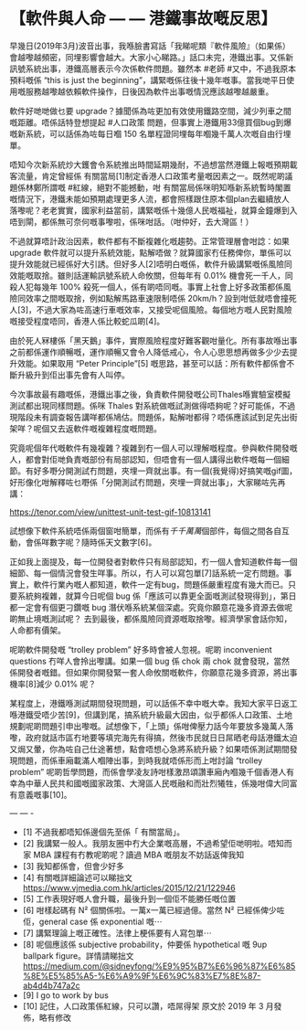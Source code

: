 # 【軟件與人命 — — 港鐵事故嘅反思】

早幾日(2019年3月)波音出事，我喺臉書寫話「我睇呢類『軟件風險』（如果係）會越嚟越頻密，同埋影響會越大。大家小心睇路。」話口未完，港鐵出事。又係新訊號系統出事，港鐵高層表示今次係軟件問題。雖然本 #老師 #又中，不過我原本預料嘅係 “this is just the beginning”，講緊嘅係往後十幾年嘅事。當我哋平日使用嘅服務越嚟越依賴軟件操作，日後因為軟件出事嘅情況應該越嚟越嚴重。

軟件好哋哋做乜要 upgrade？據聞係為咗更加有效使用鐵路空間，減少列車之間嘅距離。唔係話特登想提起 #人口政策 問題，但事實上港鐵用33億買個bug到爆嘅新系統，可以話係為咗每日嗰 150 名單程證同埋每年嗰幾千萬人次嘅自由行埋單。

唔知今次新系統炒大鑊會令系統推出時間延期幾耐，不過想當然港鐵上報嘅預期載客流量，肯定曾經係 有關當局[1]制定香港人口政策考量嘅因素之一。既然呢啲議題係林鄭所謂嘅 #紅線，絕對不能撼動，咁 有關當局係咪明知喺新系統暫時閣置嘅情況下，港鐵未能如預期處理更多人流，都會照樣跟住原本個plan去繼續放人落嚟呢？老老實實，國家利益當前，講緊嘅係十幾億人民嘅福祉，就算金鐘爆到入唔到閘，都係無可奈何嘅事嚟啦，係咪咁話。（咁仲好，去大灣區！）

不過就算唔計政治因素，軟件都有不斷複雜化嘅趨勢。正常管理層會咁諗：如果 upgrade 軟件就可以提升系統效能，點解唔做？就算國家冇任務俾你，單係可以提升效能就已經係好大引誘。但好多人[2]唔明白嘅係，軟件升級講緊嘅係風險同效能嘅取捨。雖則話運輸訊號系統人命攸關，但每年有 0.01% 機會死一千人，同殺人犯每幾年 100% 殺死一個人，係有啲唔同嘅。事實上社會上好多政策都係風險同效率之間嘅取捨，例如點解馬路車速限制唔係 20km/h？設到咁低就唔會撞死人[3]，不過大家為咗高速行車嘅效率，又接受呢個風險。每個地方嘅人民對風險嘅接受程度唔同，香港人係比較蛇瓜啲[4]。

由於死人冧樓係「黑天鵝」事件，實際風險程度好難客觀咁量化。所有事故喺出事之前都係運作順暢嘅，運作順暢又會令人降低戒心，令人心思思想再做多少少去提升效能。如果取用 “Peter Principle”[5] 嘅思路，甚至可以話：所有軟件都係會不斷升級升到佢出事先會有人叫停。

今次事故最有趣嘅係，港鐵出事之後，負責軟件開發嘅公司Thales喺實驗室模擬測試都出現同樣問題。係咪 Thales 對系統做嘅試測做得唔夠呢？好可能係，不過現階段未有調查報告講咩都係鳩估。問題係，點解咁都得？唔係應該試到足先出街架咩？呢個又去返軟件嘅複雜程度嘅問題。

究竟呢個年代嘅軟件有幾複雜？複雜到冇一個人可以理解嘅程度。參與軟件開發嘅人，都會對佢哋負責嘅部份有局部認知，但唔會有一個人講得出軟件嘅每一個細節。有好多嘢分開測試冇問題，夾埋一齊就出事。有一個(我覺得)好搞笑嘅gif圖，好形像化咁解釋咗乜嘢係「分開測試冇問題，夾埋一齊就出事」，大家睇咗先再講：

https://tenor.com/view/unittest-unit-test-gif-10813141

試想像下軟件系統唔係兩個窗咁簡單，而係有*千千萬萬*個部件，每個之間各自互動，會係咩數字呢？隨時係天文數字[6]。

正如我上面提及，每一位開發者對軟件只有局部認知，冇一個人會知道軟件每一個細節、每一個情況會發生咩事。所以，冇人可以寫包單[7]話系統一定冇問題。事實上，軟件行業內嘅人都知道，軟件一定有bug，問題係嚴重程度有幾大而已。只要系統夠複雜，就算今日呢個 bug 係「應該可以靠更全面嘅測試發現得到」，第日都一定會有個更刁鑽嘅 bug 潛伏喺系統某個深處。究竟你願意花幾多資源去做呢啲無止境嘅測試呢？ 去到最後，都係風險同資源嘅取捨嚟。經濟學家會話你知，人命都有價架。

呢啲軟件開發嘅 “trolley problem” 好多時會被人忽視。呢啲 inconvenient questions 冇咩人會拎出嚟講。如果一個 bug 係 chok 兩 chok 就會發現，當然係開發者嘅錯。但如果你開發緊一套人命攸關嘅軟件，你願意花幾多資源，將出事機率[8]減少 0.01% 呢？

某程度上，港鐵喺測試期間發現問題，可以話係不幸中嘅大幸。我知大家平日返工喺港鐵受唔少苦[9]，但講到尾，搞系統升級最大因由，似乎都係人口政策、土地規劃呢啲問題引申出嚟嘅。試想像下，「上頭」係咁俾壓力話今年要放多幾萬人落嚟，政府就話市區冇地要等填完海先有得搞，然後市民就日日屌晒老母話港鐵太迫又焗又暈，你為咗自己仕途著想，點會唔想心急將系統升級？如果唔係測試期間發現問題，而係車廂載滿人嗰陣出事，到時我就唔係形而上咁討論 “trolley problem” 呢啲哲學問題，而係會學凌友詩咁樣激昂頌讚車廂內嗰幾千個香港人有幸為中華人民共和國嘅國家政策、大灣區人民嘅融和而壯烈犧牲，係幾咁偉大同富有意義嘅事[10]。

— — -

- [1] 不過我都唔知係邊個先至係「 有關當局」。
- [2] 我講緊一般人。我朋友圈中冇大企業嘅高層，不過希望佢哋明啦。唔知而家 MBA 課程有冇教呢啲呢？讀過 MBA 嘅朋友不妨話返俾我知
- [3] 我知都係會，但會少好多
- [4] 有關嘅詳細論述可以睇拙文 https://www.vjmedia.com.hk/articles/2015/12/21/122946
- [5] 工作表現好嘅人會升職，最後升到一個佢不能勝任嘅位置
- [6] 咁樣起碼有 N² 個關係啦。一萬x一萬已經過億。當然 N² 已經係俾少咗佢，general case 係 exponential 嘅⋯
- [7] 講緊理論上嘅正確性。法律上梗係要有人寫包單⋯
- [8] 呢個應該係 subjective probability，仲要係 hypothetical 嘅 9up ballpark figure。詳情請睇拙文 https://medium.com/@sidneyfong/%E9%95%B7%E6%96%87%E6%85%8E%E5%85%A5-%E6%A9%9F%E6%9C%83%E7%8E%87-ab4d4b747a2c
- [9] I go to work by bus
- [10] 記住，人口政策係紅線，只可以讚，唔屌得架
原文於 2019 年 3 月發佈，略有修改

